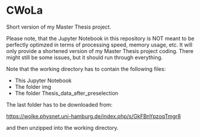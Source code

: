 # CWoLa
Short version of my Master Thesis project.

Please note, that the Jupyter Notebook in this repository is NOT meant to be perfectly
optimzed in terms of processing speed, memory usage, etc. It will only provide a 
shortened version of my Master Thesis project coding. There might still be some issues, but 
it should run through everything.

Note that the working directory has to contain the following files:
- This Jupyter Notebook
- The folder img
- The folder Thesis_data_after_preselection

The last folder has to be downloaded from:

https://wolke.physnet.uni-hamburg.de/index.php/s/GkFBnYpzoqTmgr8

and then unzipped into the working directory.
